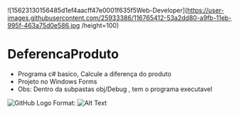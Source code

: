 
![15623130156485d1ef4aacff47e0001f635f5Web-Developer](https://user-images.githubusercontent.com/25933386/116765412-53a2dd80-a9fb-11eb-995f-463a75d0e586.jpg /height=100)
# DeferencaProduto
- Programa c# basico, Calcule a diferença do produto
- Projeto no  Windows Forms
- Obs: Dentro da subpastas obj/Debug , tem o programa executavel

![GitHub Logo](/images/https://user-images.githubusercontent.com/25933386/116760987-d6706c00-a9ec-11eb-9e2e-7dd29296c4c3.jpg)
Format: ![Alt Text](url)
